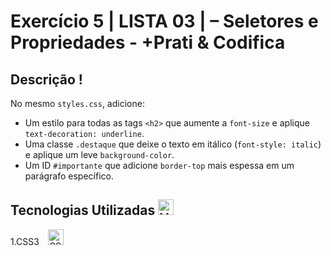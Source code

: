 # Exercício 5 | LISTA 03 | – Seletores e Propriedades - +Prati & Codifica
## Descrição !
No mesmo `styles.css`, adicione:

- Um estilo para todas as tags `<h2>` que aumente a `font-size` e aplique `text-decoration: underline`.
- Uma classe `.destaque` que deixe o texto em itálico (`font-style: italic`) e aplique um leve `background-color`.
- Um ID `#importante` que adicione `border-top` mais espessa em um parágrafo específico.

## Tecnologias Utilizadas <img src="https://raw.githubusercontent.com/Tarikul-Islam-Anik/Animated-Fluent-Emojis/master/Emojis/Objects/Hammer.png" alt="Hammer" width="25" height="25" />

1.CSS3 <img src="https://skillicons.dev/icons?i=css" alt="CSS"  width="25" height="25" style="margin-left: 10px;" />